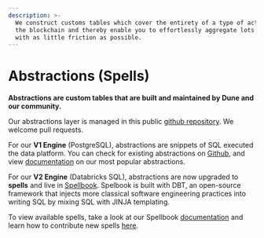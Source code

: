 ```yaml
---
description: >-
  We construct customs tables which cover the entirety of a type of activity on
  the blockchain and thereby enable you to effortlessly aggregate lots of data
  with as little friction as possible.
---
```


# Abstractions (Spells)

**Abstractions are custom tables that are built and maintained by Dune and our community.**

Our abstractions layer is managed in this public [github repository](https://github.com/duneanalytics/spellbook). We welcome pull requests.

For our **V1 Engine** (PostgreSQL), abstractions are snippets of SQL executed the data platform. You can check for existing abstractions on [Github](https://github.com/duneanalytics/spellbook/tree/main/deprecated-dune-v1-abstractions), and view [documentation](v1/abstractions/) on our most popular abstractions.

For our **V2 Engine** (Databricks SQL), abstractions are now upgraded to **spells** and live in [Spellbook](https://github.com/duneanalytics/spellbook). Spelbook is built with DBT, an open-source framework that injects more classical software engineering practices into writing SQL by mixing SQL with JINJA templating.

To view available spells, take a look at our Spellbook [documentation](https://spellbook-docs.dune.com/) and learn how to contribute new spells [here](/spellbook).

